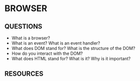 # BROWSER

## QUESTIONS

- What is a browser?
- What is an event? What is an event handler?
- What does DOM stand for? What is the structure of the DOM?
- How do you interact with the DOM?
- What does HTML stand for? What is it? Why is it important?

## RESOURCES

